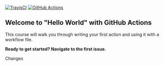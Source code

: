 [![TravisCI](https://app.travis-ci.com/kcemenike/hello-github-actions.svg?branch=main)](https://app.travis-ci.com/kcemenike/hello-github-actions) 
[![GitHub Actions](https://github.com/kcemenike/hello-github-actions/actions/workflows/main.yml/badge.svg)](https://github.com/kcemenike/hello-github-actions/actions/workflows/main.yml)

## Welcome to "Hello World" with GitHub Actions

This course will walk you through writing your first action and using it with a workflow file. 

**Ready to get started? Navigate to the first issue.**  

Changes
